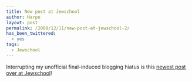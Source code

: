 ```yaml
---
title: New post at Jewschool
author: Harpo
layout: post
permalink: /2009/12/11/new-post-at-jewschool-2/
has_been_twittered:
  - yes
tags:
  - Jewschool
---
```

Interrupting my unofficial final-induced blogging hiatus is this <a href="http://jewschool.com/2009/12/11/19337/who-will-save-conservative-judaism-how-about-conservative-jews/" target="_blank">newest post over at Jewschool</a>!
